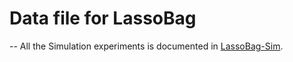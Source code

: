 # Data file for LassoBag

-- All the Simulation experiments is documented in [LassoBag-Sim](https://github.com/Crazy-Jack/lassoBag-Sim.git).
